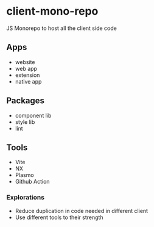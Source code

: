 # client-mono-repo
JS Monorepo to host all the client side code

## Apps
- website
- web app
- extension
- native app

## Packages
- component lib
- style lib
- lint

## Tools
- Vite
- NX
- Plasmo
- Github Action

### Explorations
- Reduce duplication in code needed in different client
- Use different tools to their strength


